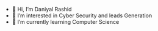 - 👋 Hi, I’m Daniyal Rashid
- 👀 I’m interested in Cyber Security and leads Generation
- 🌱 I’m currently learning Computer Science
  
<!---
Daniyal-Rashid-00/Daniyal-Rashid-00 is a ✨ special ✨ repository because its `README.md` (this file) appears on your GitHub profile.
You can click the Preview link to take a look at your changes.
--->
